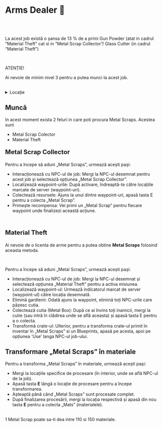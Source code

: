 
# Arms Dealer 🔫
<BR><BR>
<div class="tip-container">
<p>La acest job există o șansa de 13 % de a primi Gun Powder (atat in cadrul “Material Theft” cat si in “Metal Scrap Collector”/ Glass Cutter (in cadrul “Material Theft”)</p>
</div><br>
<div class="danger-container">
    <p class="title">ATENȚIE!</p>
    <p class="description">Ai nevoie de minim nivel 3 pentru a putea munci la acest job.</p>
</div>
</br>
<details class="details custom-block">
    <summary>Locație</summary>
    <p><img src="https://i.imgur.com/rIgVhFd.png" alt=""></p>
</details>

## Muncă

In acest moment exista 2 feluri in care poti procura Metal Scraps. Acestea sunt 
- Metal Scrap Colector
- Material Theft

<p style="font-size: 20px;"><b>Metal Scrap Collector</b></p>


Pentru a începe să aduni „Metal Scraps”, urmează acești pași:

- Interacționează cu NPC-ul de job: Mergi la NPC-ul desemnat pentru acest job și selectează opțiunea „Metal Scrap Collector”.
- Localizează waypoint-urile: După activare, îndreaptă-te către locațiile marcate de server (waypoint-uri).
- Colectează resursele: Ajuns la unul dintre waypoint-uri, apasă tasta E pentru a colecta „Metal Scrap”.
- Primește recompensa: Vei primi un „Metal Scrap” pentru fiecare waypoint unde finalizezi această acțiune.
    


<br>    
<p style="font-size: 20px;"><b>Material Theft</b></p>
<div class="danger-container">
<p>Ai nevoie de o licenta de arme pentru a putea obtine <b>Metal Scraps</b> folosind aceasta metoda.</p>
</div>
<br>

Pentru a începe să aduni „Metal Scraps”, urmează acești pași:

- Interacționează cu NPC-ul de job: Mergi la NPC-ul desemnat și selectează opțiunea „Material Theft” pentru a activa misiunea.  
- Localizează waypoint-ul: Urmează indicatorul marcat de server (waypoint-ul) către locația desemnată.  
- Elimină gardienii: Odată ajuns la waypoint, elimină toți NPC-urile care păzesc cutia.  
- Colectează cutia (Metal Box): După ce ai învins toți inamicii, mergi la cutie (sau intră în clădirea unde se află aceasta) și apasă tasta E pentru a o colecta.
- Transformă crate-ul: Ulterior, pentru a transforma crate-ul primit în inventar în „Metal Scraps” si un Blueprints, apasă pe acesta, apoi pe opțiunea 'Use' langa NPC-ul job-ului.

## Transformare „Metal Scraps” în materiale

Pentru a transforma „Metal Scraps” în materiale, urmează acești pași:

- Mergi la locațiile specifice de procesare (în interior, unde se află NPC-ul de la job).  
- Apasă tasta **E** lângă o locație de procesare pentru a începe transformarea.  
- Așteaptă până când „Metal Scraps” sunt procesate complet.  
- După finalizarea procesării, mergi la locația respectivă și apasă din nou tasta **E** pentru a colecta „Mats” (materialele).  
<br>
<div class="tip-container">
1 Metal Scrap poate sa-ti dea intre 110 si 150 materiale.
</div>






